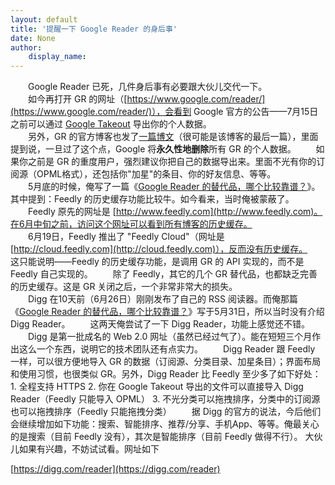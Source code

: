 ```yaml
---
layout: default
title: '提醒一下 Google Reader 的身后事'
date: None
author:
    display_name: 
---
```


　　Google Reader 已死，几件身后事有必要跟大伙儿交代一下。  
　　如今再打开 GR 的网址（[https://www.google.com/reader/](https://www.google.com/reader/)），会看到 Google 官方的公告——7月15日之前可以通过 [Google Takeout](https://www.google.com/takeout/#custom:reader) 导出你的个人数据。  
　　另外，GR 的官方博客也发了[一篇博文](http://googlereader.blogspot.com/2013/07/a-final-farewell.html)（很可能是该博客的最后一篇），里面提到说，一旦过了这个点，Google 将**永久性地删除**所有 GR 的个人数据。 　　如果你之前是 GR 的重度用户，强烈建议你把自己的数据导出来。里面不光有你的订阅源（OPML格式），还包括你"加星"的条目、你的好友信息、等等。  
　　5月底的时候，俺写了一篇《[Google Reader 的替代品，哪个比较靠谱？](http://program-think.blogspot.com/2013/05/google-reader-replacement.html)》。其中提到：Feedly 的历史缓存功能比较牛。如今看来，当时俺被蒙蔽了。  
　　Feedly 原先的网址是 [http://www.feedly.com](http://www.feedly.com)。在6月中旬之前，访问这个网址可以看到所有博客的历史缓存。  
　　6月19日，Feedly 推出了 "Feedly Cloud"（网址是 [http://cloud.feedly.com](http://cloud.feedly.com)），反而没有历史缓存。 　　这只能说明——Feedly 的历史缓存功能，是调用 GR 的 API 实现的，而不是 Feedly 自己实现的。 　　除了 Feedly，其它的几个 GR 替代品，也都缺乏完善的历史缓存。这是 GR 关闭之后，一个非常非常大的损失。  
　　Digg 在10天前（6月26日）刚刚发布了自己的 RSS 阅读器。而俺那篇《[Google Reader 的替代品，哪个比较靠谱？](http://program-think.blogspot.com/2013/05/google-reader-replacement.html)》写于5月31日，所以当时没有介绍 Digg Reader。 　　这两天俺尝试了一下 Digg Reader，功能上感觉还不错。 　　Digg 是第一批成名的 Web 2.0 网址（虽然已经过气了）。能在短短三个月作出这么一个东西，说明它的技术团队还有点实力。 　　Digg Reader 跟 Feedly 一样，可以很方便地导入 GR 的数据（订阅源、分类目录、加星条目）；界面布局和使用习惯，也很类似 GR。另外，Digg Reader 比 Feedly 至少多了如下好处： 1. 全程支持 HTTPS 2. 你在 Google Takeout 导出的文件可以直接导入 Digg Reader（Feedly 只能导入 OPML） 3. 不光分类可以拖拽排序，分类中的订阅源也可以拖拽排序（Feedly 只能拖拽分类） 　　据 Digg 的官方的说法，今后他们会继续增加如下功能：搜索、智能排序、推荐/分享、手机App、等等。俺最关心的是搜索（目前 Feedly 没有），其次是智能排序（目前 Feedly 做得不行）。 大伙儿如果有兴趣，不妨试试看。网址如下

[https://digg.com/reader](https://digg.com/reader)

